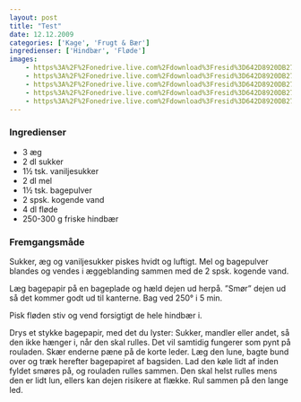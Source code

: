```yaml
---
layout: post
title: "Test"
date: 12.12.2009
categories: ['Kage', 'Frugt & Bær']
ingredienser: ['Hindbær', 'Fløde']
images:
    - https%3A%2F%2Fonedrive.live.com%2Fdownload%3Fresid%3D642D8920DB2784EE!168695
    - https%3A%2F%2Fonedrive.live.com%2Fdownload%3Fresid%3D642D8920DB2784EE!168694
    - https%3A%2F%2Fonedrive.live.com%2Fdownload%3Fresid%3D642D8920DB2784EE!168706
    - https%3A%2F%2Fonedrive.live.com%2Fdownload%3Fresid%3D642D8920DB2784EE!168710
    - https%3A%2F%2Fonedrive.live.com%2Fdownload%3Fresid%3D642D8920DB2784EE!168712
---
```


### Ingredienser
-   3 æg
-   2 dl sukker
-   1½ tsk. vaniljesukker
-   2 dl mel
-   1½ tsk. bagepulver
-   2 spsk. kogende vand
-   4 dl fløde
-   250-300 g friske hindbær

### Fremgangsmåde
Sukker, æg og vaniljesukker piskes hvidt og luftigt. Mel og bagepulver blandes og vendes i æggeblanding sammen med de 2 spsk. kogende vand.

Læg bagepapir på en bageplade og hæld dejen ud herpå. ”Smør” dejen ud så det kommer godt ud til kanterne. Bag ved 250&deg; i 5 min.

Pisk fløden stiv og vend forsigtigt de hele hindbær i.

Drys et stykke bagepapir, med det du lyster: Sukker, mandler eller andet, så den ikke hænger i, når den skal rulles. Det vil samtidig fungerer som pynt på rouladen. Skær enderne pæne på de korte leder. Læg den lune, bagte bund over og træk herefter bagepapiret af bagsiden. Lad den køle lidt af inden fyldet smøres på, og rouladen rulles sammen. Den skal helst rulles mens den er lidt lun, ellers kan dejen risikere at flække. Rul sammen på den lange led.
